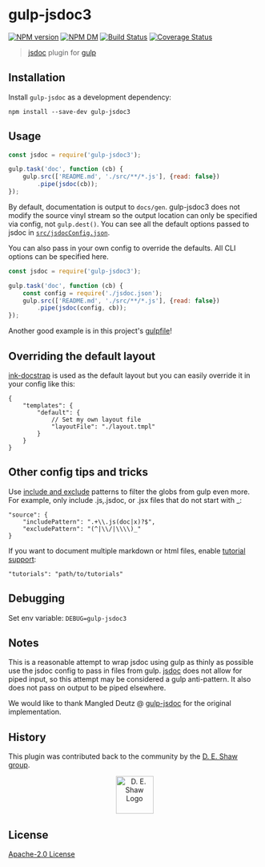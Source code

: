 # gulp-jsdoc3

[![NPM version][npm-image]][npm-url] [![NPM DM][npm-dm-image]][npm-url] [![Build Status][travis-image]][travis-url]  [![Coverage Status][coveralls-image]][coveralls-url]

> [jsdoc](https://github.com/jsdoc3/jsdoc) plugin for [gulp](https://github.com/gulpjs/gulp)

## Installation

Install `gulp-jsdoc` as a development dependency:

```shell
npm install --save-dev gulp-jsdoc3
```

## Usage

```javascript
const jsdoc = require('gulp-jsdoc3');

gulp.task('doc', function (cb) {
    gulp.src(['README.md', './src/**/*.js'], {read: false})
        .pipe(jsdoc(cb));
});
```

By default, documentation is output to `docs/gen`. gulp-jsdoc3 does not modify the source vinyl stream so the output location can only be specified via config, not `gulp.dest()`. You can see all the default options passed to jsdoc in [`src/jsdocConfig.json`](https://github.com/AndrewGuenther/gulp-jsdoc3/blob/master/src/jsdocConfig.json).

You can also pass in your own config to override the defaults. All CLI options can be specified here.

```javascript
const jsdoc = require('gulp-jsdoc3');

gulp.task('doc', function (cb) {
    const config = require('./jsdoc.json');
    gulp.src(['README.md', './src/**/*.js'], {read: false})
        .pipe(jsdoc(config, cb));
});
```

Another good example is in this project's [gulpfile](https://github.com/deshaw/gulp-jsdoc3/blob/master/gulpfile.js)!

## Overriding the default layout

[ink-docstrap](https://github.com/docstrap/docstrap) is used as the default layout but you can easily override it in your config like this:

```
{
    "templates": {
        "default": {
            // Set my own layout file
            "layoutFile": "./layout.tmpl"
        }
    }
}
```

## Other config tips and tricks
Use [include and exclude](http://usejsdoc.org/about-configuring-jsdoc.html) patterns to filter the globs from gulp even more.
For example, only include .js,.jsdoc, or .jsx files that do not start with _:
```
"source": {
    "includePattern": ".+\\.js(doc|x)?$",
    "excludePattern": "(^|\\/|\\\\)_"
}
```

If you want to document multiple markdown or html files, enable [tutorial support](http://usejsdoc.org/about-tutorials.html):
```
"tutorials": "path/to/tutorials"
```

## Debugging
Set env variable: ```DEBUG=gulp-jsdoc3```

## Notes
This is a reasonable attempt to wrap jsdoc using gulp as thinly as possible use the jsdoc config to pass in files from gulp.
[jsdoc](https://github.com/jsdoc3/jsdoc) does not allow for piped input, so this attempt may be considered a gulp
anti-pattern. It also does not pass on output to be piped elsewhere.


We would like to thank Mangled Deutz @ [gulp-jsdoc](https://github.com/jsBoot/gulp-jsdoc) for the original implementation.

## History

This plugin was contributed back to the community by the [D. E. Shaw group](https://www.deshaw.com/).

<p align="center">
    <a href="https://www.deshaw.com">
       <img src="https://www.deshaw.com/assets/logos/black_logo_417x125.png" alt="D. E. Shaw Logo" height="75" >
    </a>
</p>

License
-------------
[Apache-2.0 License](http://www.apache.org/licenses/LICENSE-2.0)

[npm-url]: https://npmjs.org/package/gulp-jsdoc3
[npm-image]: https://badge.fury.io/js/gulp-jsdoc3.png
[npm-dm-image]: https://img.shields.io/npm/dm/gulp-jsdoc3.svg

[travis-url]: http://travis-ci.org/deshaw/gulp-jsdoc3
[travis-image]: https://secure.travis-ci.org/deshaw/gulp-jsdoc3.png?branch=master

[coveralls-url]: https://coveralls.io/github/deshaw/gulp-jsdoc3?branch=master
[coveralls-image]: https://coveralls.io/repos/deshaw/gulp-jsdoc3/badge.svg?branch=master&service=github
